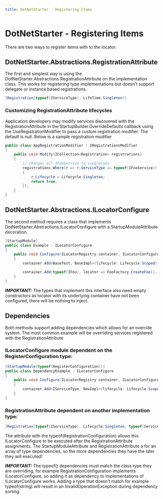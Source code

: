 ```yaml
---
title: DotNetStarter - Registering Items
---
```

# DotNetStarter - Registering Items

There are two ways to register items with to the locator.

## DotNetStarter.Abstractions.RegistrationAttribute

The first and simplest way is using the DotNetStarter.Abstractions.RegistrationAttribute on the implementation class.
This works for registering type implementations but doesn't support delegate or instance based registrations.

```cs
[Registration(typeof(IServiceType), LifeTime.Singleton)]
```

### Customizing RegistrationAttribute lifecycles
Application developers may modify services discovered with the RegistrationAttribute in the StartupBuilder.OverrideDefaults callback using the UseRegistrationModifier to pass a custom registration modifier. The default is null. Below is a sample registration modifier

```cs
public class AppRegistrationModifier : IRegistrationsModifier
{
    public void Modify(ICollection<Registration> registrations)
    {
        // changes all IFooService to singletons
        registrations.Where(r => r.ServiceType == typeof(IFooService)).All(r =>
        {
            r.Lifecycle = Lifecycle.Singleton;
            return true;
        });
    }
}
```

## DotNetStarter.Abstractions.ILocatorConfigure
The second method requires a class that implements DotNetStarter.Abstractions.ILocatorConfigure with a StartupModuleAttribute decoration.

```cs
[StartupModule]
public class Example : ILocatorConfigure
{
    public void Configure(ILocatorRegistry container, ILocatorConfigureEngine engine)
    {
        container.Add<BaseTest, BaseImpl>(lifecycle: Lifecycle.Scoped);

        container.Add(typeof(IFoo), locator => FooFactory.CreateFoo(), Lifecycle.Transient);
    }
}
```

***IMPORTANT:*** The types that implement this interface also need empty constructors as locator with its underlying container have not been configured, there will be nothing to inject.

## Dependencies
Both methods support adding dependencies which allows for an override system. The most common example will be overriding services registered with the RegistrationAttribute

### ILocatorConfigure module dependent on the RegisterConfiguration type:

```cs
[StartupModule(typeof(RegisterConfiguration))]
public class DependencyExample : ILocatorConfigure
{
    public void Configure(ILocatorRegistry container, ILocatorConfigureEngine engine)
    {
        container.Add<IServiceType, NewImpl>(lifecycle: Lifecycle.Scoped);
    }
}
```

### RegistrationAttribute dependent on another implementation type:

```cs
[Registration(typeof(IServiceType), Lifecycle.Singleton, typeof(ServiceTypeImplToOverride))]
```

The attribute with the typeof(RegistrationConfiguration) allows this ILocatorConfigure to be executed after the RegistrationAttribute assignments. 
The StartupModuleAttribute and RegistrationAttribute a for an array of type dependencies, so the more dependencies they have the later they will executed! 

***IMPORTANT:*** The typeof() dependencies must match the class type they are overriding, for example RegistrationConfiguration implements ILocatorConfigure,
 so adding it as dependency to implementations of ILocatorConfigure works.
Adding a type that doesn't match for example typeof(string) will result in an InvalidOperationException during dependency sorting.
